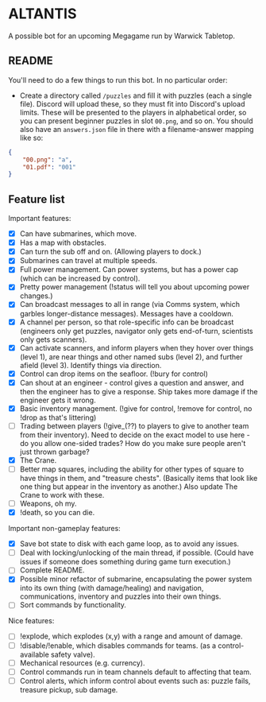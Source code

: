 # ALTANTIS
A possible bot for an upcoming Megagame run by Warwick Tabletop.

## README
You'll need to do a few things to run this bot. In no particular order:

* Create a directory called `/puzzles` and fill it with puzzles (each a single file). Discord will upload these, so they must fit into Discord's upload limits. These will be presented to the players in alphabetical order, so you can present beginner puzzles in slot `00.png`, and so on. You should also have an `answers.json` file in there with a filename-answer mapping like so:

```json
{
    "00.png": "a",
    "01.pdf": "001"
}
```

## Feature list

Important features:
- [x] Can have submarines, which move.
- [x] Has a map with obstacles.
- [x] Can turn the sub off and on. (Allowing players to dock.)
- [x] Submarines can travel at multiple speeds.
- [x] Full power management. Can power systems, but has a power cap (which can be increased by control).
- [x] Pretty power management (!status will tell you about upcoming power changes.)
- [x] Can broadcast messages to all in range (via Comms system, which garbles longer-distance messages). Messages have a cooldown.
- [x] A channel per person, so that role-specific info can be broadcast (engineers only get puzzles, navigator only gets end-of-turn, scientists only gets scanners).
- [x] Can activate scanners, and inform players when they hover over things (level 1), are near things and other named subs (level 2), and further afield (level 3). Identify things via direction.
- [x] Control can drop items on the seafloor. (!bury for control)
- [x] Can shout at an engineer - control gives a question and answer, and then the engineer has to give a response. Ship takes more damage if the engineer gets it wrong.
- [x] Basic inventory management. (!give for control, !remove for control, no !drop as that's littering)
- [ ] Trading between players (!give_(??) to players to give to another team from their inventory). Need to decide on the exact model to use here - do you allow one-sided trades? How do you make sure people aren't just thrown garbage?
- [x] The Crane.
- [ ] Better map squares, including the ability for other types of square to have things in them, and "treasure chests". (Basically items that look like one thing but appear in the inventory as another.) Also update The Crane to work with these.
- [ ] Weapons, oh my.
- [x] !death, so you can die.

Important non-gameplay features:
- [x] Save bot state to disk with each game loop, as to avoid any issues.
- [ ] Deal with locking/unlocking of the main thread, if possible. (Could have issues if someone does something during game turn execution.)
- [ ] Complete README.
- [x] Possible minor refactor of submarine, encapsulating the power system into its own thing (with damage/healing) and navigation, communications, inventory and puzzles into their own things.
- [ ] Sort commands by functionality.

Nice features:
- [ ] !explode, which explodes (x,y) with a range and amount of damage.
- [ ] !disable/!enable, which disables commands for teams. (as a control-available safety valve).
- [ ] Mechanical resources (e.g. currency).
- [ ] Control commands run in team channels default to affecting that team.
- [ ] Control alerts, which inform control about events such as: puzzle fails, treasure pickup, sub damage.